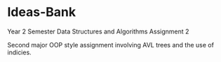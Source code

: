 # Ideas-Bank
Year 2 Semester Data Structures and Algorithms Assignment 2

Second major OOP style assignment involving AVL trees and the use of indicies.
